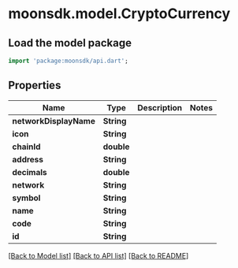 # moonsdk.model.CryptoCurrency

## Load the model package

```dart
import 'package:moonsdk/api.dart';
```

## Properties

| Name                   | Type       | Description | Notes |
| ---------------------- | ---------- | ----------- | ----- |
| **networkDisplayName** | **String** |             |       |
| **icon**               | **String** |             |       |
| **chainId**            | **double** |             |       |
| **address**            | **String** |             |       |
| **decimals**           | **double** |             |       |
| **network**            | **String** |             |       |
| **symbol**             | **String** |             |       |
| **name**               | **String** |             |       |
| **code**               | **String** |             |       |
| **id**                 | **String** |             |       |

[\[Back to Model list\]](./#documentation-for-models) [\[Back to API list\]](./#documentation-for-api-endpoints) [\[Back to README\]](./)
